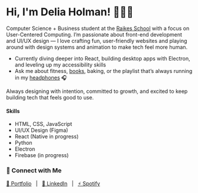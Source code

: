 # Hi, I'm Delia Holman! 👩🏻‍💻

Computer Science + Business student at the [Raikes School](https://raikes.unl.edu/) with a focus on User-Centered Computing. I’m passionate about front-end development and UI/UX design — I love crafting fun, user-friendly websites and playing around with design systems and animation to make tech feel more human.

- Currently diving deeper into React, building desktop apps with Electron, and leveling up my accessibility skills  
- Ask me about fitness, [books](https://goodreads.com/8lairrr), baking, or the playlist that’s always running in my [headphones](https://open.spotify.com/user/89mrx6pml76w3r9m5sz1wns5p) 🎧

Always designing with intention, committed to growth, and excited to keep building tech that feels good to use.

#### Skills  
- HTML, CSS, JavaScript  
- UI/UX Design (Figma)  
- React (Native in progress)  
- Python
- Electron  
- Firebase (in progress)

### 💌 Connect with Me
[💫 Portfolio](https://8lairrr.github.io/portfolio-dbh/) &nbsp;&nbsp;|&nbsp;&nbsp; [🫧 LinkedIn](https://linkedin.com/in/delia-holman) &nbsp;&nbsp;|&nbsp;&nbsp; [⚡️ Spotify](https://open.spotify.com/user/89mrx6pml76w3r9m5sz1wns5p)
